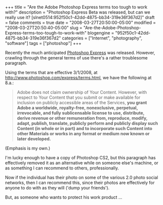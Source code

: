 +++
title = "Are the Adobe Photoshop Express terms too tough to work with?"
description = "Photoshop Express Beta was released, but can we really use it? [slnet0514:952f50c1-42dd-4875-bb34-319e36f367d2]"
draft = false
comments = true
date = "2008-03-27T20:50:00-05:00"
modified = "2008-03-27T20:50:40-05:00"
slug = "Are-the-Adobe-Photoshop-Express-terms-too-tough-to-work-with"
blogengine = "952f50c1-42dd-4875-bb34-319e36f367d2"
categories = ["Internet", "photography", "software"]
tags = ["photoshop"]
+++

<p>
Recently the much anticipated <a href="http://www.photoshop.com/express/" target="_blank">Photoshop Express</a> was released. However, crawling through the general terms of use there&#39;s a rather troublesome paragraph. 
</p>
<p>
Using the terms that are effective 3/1/2008, at <a href="http://www.photoshop.com/express/terms.html" target="_blank">http://www.photoshop.com/express/terms.html</a>, we have the following at 8.a.: 
</p>
<blockquote>
	<p>
	Adobe does not claim ownership of Your Content. However, with respect to Your Content that you submit or make available for inclusion on publicly accessible areas of the Services, <strong>you grant Adobe a worldwide, royalty-free, nonexclusive, perpetual, irrevocable, and fully sublicensable license to use, distribute, derive revenue or other remuneration from, reproduce, modify, adapt, publish, translate, publicly perform and publicly display such Content (in whole or in part) and to incorporate such Content into other Materials or works in any format or medium now known or later developed.</strong> 
	</p>
</blockquote>
<p>
(Emphasis is my own.) 
</p>
<p>
I&#39;m lucky enough to have a copy of Photoshop CS2, but this paragraph has effectively removed it as an alternative while on someone else&#39;s machine, or as something I can recommend to others, professionally. 
</p>
<p>
Now if the individual has their photo&nbsp;on some of the various 2.0 photo social networks, then I can recommend this, since their photos are effectively for anyone to do with as they will (&#39;dump your friends&#39;). 
</p>
<p>
But, as someone who wants to protect his work product ... 
</p>

